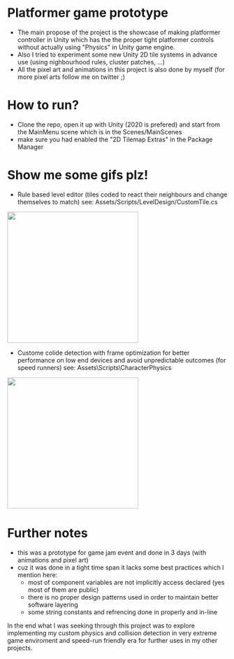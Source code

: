# Platformer game prototype
- The main propose of the project is the showcase of making platformer controller in Unity which has the the proper tight platformer controls without actually using "Physics" in Unity game engine.
- Also I tried to experiment some new Unity 2D tile systems in advance use (using nighbourhood rules, cluster patches, ...)
- All the pixel art and animations in this project is also done by myself (for more pixel arts follow me on twitter ;)
# How to run?
- Clone the repo, open it up with Unity (2020 is prefered) and start from the MainMenu scene which is in the Scenes/MainScenes
- make sure you had enabled the "2D Tilemap Extras" in the Package Manager
# Show me some gifs plz!
- Rule based level editor (tiles coded to react their neighbours and change themselves to match)  see: Assets/Scripts/LevelDesign/CustomTile.cs

<img src="https://i.imgur.com/ao1bLQE.gif" height="300" />

- Custome colide detection with frame optimization for better performance on low end devices and avoid unpredictable outcomes (for speed runners)
see: Assets\Scripts\CharacterPhysics

<img src="https://i.imgur.com/0Czn4xj.gif" height="300" />

# Further notes
- this was a prototype for game jam event and done in 3 days (with animations and pixel art)
- cuz it was done in a tight time span it lacks some best practices which I mention here:
  - most of component variables are not implicitly access declared (yes most of them are public)
  - there is no proper design patterns used in order to maintain better software layering
  - some string constants and refrencing done in properly and in-line

In the end what I was seeking through this project was to explore implementing my custom physics and collision detection in very extreme game enviroment and speed-run friendly era for further uses in my other projects.
